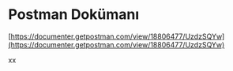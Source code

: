 
# Postman Dokümanı
[https://documenter.getpostman.com/view/18806477/UzdzSQYw](https://documenter.getpostman.com/view/18806477/UzdzSQYw)

xx
